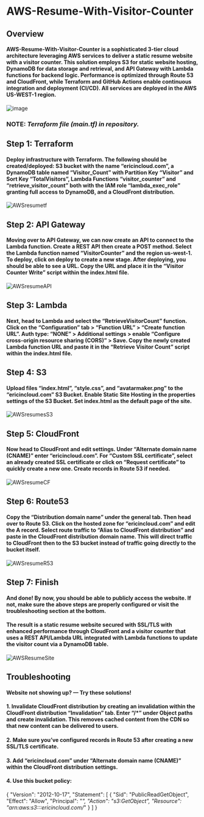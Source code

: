  # AWS-Resume-With-Visitor-Counter

## Overview

#### AWS-Resume-With-Visitor-Counter is a sophisticated 3-tier cloud architecture leveraging AWS services to deliver a static resume website with a visitor counter. This solution employs S3 for static website hosting, DynamoDB for data storage and retrieval, and API Gateway with Lambda functions for backend logic. Performance is optimized through Route 53 and CloudFront, while Terraform and GitHub Actions enable continuous integration and deployment (CI/CD). All services are deployed in the AWS US-WEST-1 region.

![image](https://github.com/ericincloud/AWS-Resume-With-Visitor-Counter/assets/144301872/622047e4-36de-4fd3-8d94-6e6b81b57be2)

### NOTE: *Terraform file (main.tf) in repository.*

## Step 1: Terraform
#### Deploy infrastructure with Terraform. The following should be created/deployed: S3 bucket with the name “ericincloud.com”, a DynamoDB table named “Visitor_Count” with Partition Key “Visitor” and Sort Key “TotalVisitors”, Lambda Functions “visitor_counter” and “retrieve_visitor_count” both with the IAM role “lambda_exec_role” granting full access to DynamoDB, and a CloudFront distribution.

![AWSresumetf](https://github.com/ericincloud/AWS-Resume-With-Visitor-Counter/assets/144301872/aad08ed9-feb6-47f8-9c8a-0cc6a32e1700)

## Step  2: API Gateway
#### Moving over to API Gateway, we can now create an API to connect to the Lambda function. Create a REST API then create a POST method. Select the Lambda function named “VisitorCounter” and the region us-west-1. To deploy, click on deploy to create a new stage. After deploying, you should be able to see a URL. Copy the URL and place it in the “Visitor Counter Write” script within the index.html file.

![AWSresumeAPI](https://github.com/ericincloud/AWS-Resume-With-Visitor-Counter/assets/144301872/ea9a6035-65af-4f92-bec6-842031cfbdad)

## Step 3: Lambda 
#### Next, head to Lambda and select the “RetrieveVisitorCount” function. Click on the “Configuration” tab > “Function URL” > “Create function URL”. Auth type: “NONE” > Additional settings > enable “Configure cross-origin resource sharing (CORS)” > Save. Copy the newly created Lambda function URL and paste it in the “Retrieve Visitor Count” script within the index.html file.

## Step 4: S3
#### Upload files “index.html”, “style.css”, and “avatarmaker.png” to the “ericincloud.com” S3 Bucket. Enable Static Site Hosting in the properties settings of the S3 Bucket. Set index.html as the default page of the site. 

![AWSresumesS3](https://github.com/ericincloud/AWS-Resume-With-Visitor-Counter/assets/144301872/23e16b1a-bac6-4cc0-97a7-72ac62e90543)

## Step 5: CloudFront
#### Now head to CloudFront and edit settings. Under “Alternate domain name (CNAME)” enter “ericincloud.com”. For “Custom SSL certificate”, select an already created SSL certificate or click on “Request certificate” to quickly create a new one. Create records in Route 53 if needed.

![AWSresumeCF](https://github.com/ericincloud/AWS-Resume-With-Visitor-Counter/assets/144301872/7d07c5a4-4d8c-43a6-a893-411045f26752)
 
## Step 6: Route53
#### Copy the “Distribution domain name” under the general tab. Then head over to Route 53. Click on the hosted zone for “ericincloud.com” and edit the A record. Select route traffic to “Alias to CloudFront distribution” and paste in the CloudFront distribution domain name. This will direct traffic to CloudFront then to the S3 bucket instead of traffic going directly to the bucket itself.

![AWSresumeR53](https://github.com/ericincloud/AWS-Resume-With-Visitor-Counter/assets/144301872/03298837-171d-4b0e-bf6d-5baed98cdee2)

## Step 7: Finish
#### And done! By now, you should be able to publicly access the website. If not, make sure the above steps are properly configured or visit the troubleshooting section at the bottom.

#### The result is a static resume website secured with SSL/TLS with enhanced performance through CloudFront and a visitor counter that uses a REST API/Lambda URL integrated with Lambda functions to update the visitor count via a DynamoDB table.

![AWSResumeSite](https://github.com/ericincloud/AWS-Resume-With-Visitor-Counter/assets/144301872/4837aa15-869e-44dd-9079-2c47203a0b43)

## Troubleshooting

#### Website not showing up?  —  Try these solutions!

#### 1. Invalidate CloudFront distribution by creating an invalidation within the CloudFront distribution “Invalidation” tab. Enter “/*” under Object paths and create invalidation. This removes cached content from the CDN so that new content can be delivered to users.

#### 2. Make sure you’ve configured records in Route 53 after creating a new SSL/TLS certificate.

#### 3. Add “ericincloud.com”  under “Alternate domain name (CNAME)” within the CloudFront distribution settings.

#### 4. Use this bucket policy: 

{
    "Version": "2012-10-17",
    "Statement": [
        {
            "Sid": "PublicReadGetObject",
            "Effect": "Allow",
            "Principal": "*",
            "Action": "s3:GetObject",
            "Resource": "arn:aws:s3:::ericincloud.com/*"
        }
    ]
}

